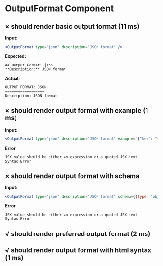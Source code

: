 # OutputFormat Component

## × should render basic output format (11 ms)
**Input:**
```jsx
<OutputFormat type="json" description="JSON format" />
```

**Expected:**
```
## Output Format: json
**Description:** JSON format
```

**Actual:**
```
OUTPUT FORMAT: JSON
==================
Description: JSON format
```

## × should render output format with example (1 ms)
**Input:**
```jsx
<OutputFormat type="json" description="JSON format" example=`{"key": "value"}` />
```

**Error:**
```
JSX value should be either an expression or a quoted JSX text
Syntax Error
```

## × should render output format with schema
**Input:**
```jsx
<OutputFormat type="json" description="JSON format" schema={{type: "object"}} />
```

**Error:**
```
JSX value should be either an expression or a quoted JSX text
Syntax Error
```

## √ should render preferred output format (2 ms)
## √ should render output format with html syntax (1 ms)